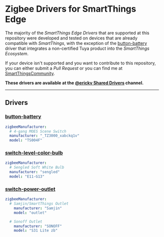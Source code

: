 # Zigbee Drivers for SmartThings Edge

The majority of the *SmartThings Edge Drivers* that are supported at this repository were developed and tested on devices that are already compatible with *SmartThings*, with the exception of the [button-battery](./button-battery) driver that integrates a non-certified Tuya product into the _SmartThings Ecosystem_.

If your device isn't supported and you want to contribute to this repository, you can either submit a _Pull Request_ or you can find me at [SmartThingsCommunity](https://community.smartthings.com/u/erickv/).

**These drivers are available at the **[@erickv Shared Drivers](https://api.smartthings.com/invite/Q1jP18n4oZML)** channel.**

---

## Drivers

### [button-battery](./button-battery)
```yaml
zigbeeManufacturer:
  # 4-gang MOES Scene Switch
  manufacturer: "_TZ3000_xabckq1v"
  model: "TS004F"
```

### [switch-level-color-bulb](./switch-level-color-bulb)
```yaml
zigbeeManufacturer:
  # Sengled Soft White Bulb
  manufacturer: "sengled"
  model: "E11-G13"
```

### [switch-power-outlet](./switch-power-outlet)
```yaml
zigbeeManufacturer:
  # Samjin/SmartThings Outlet
    manufacturer: "Samjin"
    model: "outlet"

  # Sonoff Outlet
    manufacturer: "SONOFF"
    model: "S31 Lite zb"
```